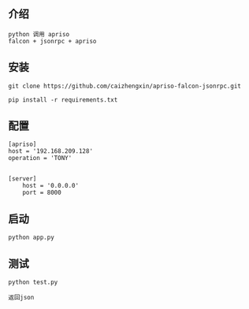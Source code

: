 ## 介绍

	python 调用 apriso
	falcon + jsonrpc + apriso

## 安装

	git clone https://github.com/caizhengxin/apriso-falcon-jsonrpc.git

	pip install -r requirements.txt

## 配置

	[apriso]
    host = '192.168.209.128'
    operation = 'TONY'


	[server]
	    host = '0.0.0.0'
	    port = 8000

## 启动

	python app.py

## 测试

	python test.py

	返回json